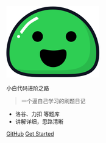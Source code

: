 <!-- _coverpage.md --> 



![logo](_media/icon.svg) 

小白代码进阶之路

> 一个逼自己学习的刷题日记

 - 洛谷、力扣 等题库
 - 讲解详细，思路清晰

[GitHub](https://github.com/AlphaGogoo/AlphaGogoo.github.io)
[Get Started](#我的刷题日记)


<!-- 背景色 -->

<!--![color](#f0f0f0)-->



<!-- 背景图 -->

<!--![](_media/bg2.png)-->